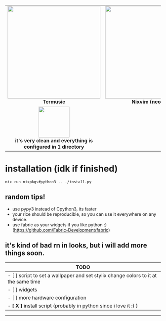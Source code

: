 <table>
  <tr>
    <td align="center">
      <img src="https://cdn.discordapp.com/attachments/1376891592673198141/1384873949334212638/image.png?ex=685403df&is=6852b25f&hm=169d863cb12ccc752a6c7b0195bdbac23ba2eddee492d18276e7d20611cf36c3&" width="300"/><br/>
      <b>Termusic</b>
    </td>
    <td align="center">
      <img src="https://cdn.discordapp.com/attachments/1376891592673198141/1384874378730274926/image.png?ex=68540445&is=6852b2c5&hm=056aced84777a4582f70edac40d9ba4219a85359b7605f29f3b6987366a0dc83&" width="300"/><br/>
      <b>Nixvim (neovim)</b>
    </td>
  </tr>
  <tr>
    <td align="center">
      <img src="https://cdn.discordapp.com/attachments/1376891592673198141/1384874799771156601/image.png?ex=685404a9&is=6852b329&hm=22f9e45c293d962a1520db3309cdb4666b4a17acffbd50d20faad542be62ddfc&" width="100"/><br/>
      <b>it's very clean and everything is configured in 1 directory</b>
    </td>
  </tr>
</table>

# installation (idk if finished)
```
nix run nixpkgs#python3 -- ./install.py

```




## random tips!
- use pypy3 instead of Cpython3, its faster
- your rice should be reproducible, so you can use it everywhere on any device.
- use fabric as your widgets if you like python :} (https://github.com/Fabric-Development/fabric)

## it's kind of bad rn in looks, but i will add more things soon.
  | TODO     |
|----------------|
| - [ ]  script to set a wallpaper and set stylix change colors to it at the same time      |
| - [ ]  widgets |
| - [ ]  more hardware configuration |
| - **[ X ]**  install script (probably in python since i love it :) ) |
----------------


